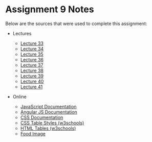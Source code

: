 # Assignment 9 Notes

Below are the sources that were used to complete this assignment:
- Lectures
    - [Lecture 33](https://github.com/jhu-ep-coursera/fullstack-course5/tree/master/examples/Lecture33)
    - [Lecture 34](https://github.com/jhu-ep-coursera/fullstack-course5/tree/master/examples/Lecture34)
    - [Lecture 35](https://github.com/jhu-ep-coursera/fullstack-course5/tree/master/examples/Lecture35)
    - [Lecture 36](https://github.com/jhu-ep-coursera/fullstack-course5/tree/master/examples/Lecture36)
    - [Lecture 37](https://github.com/jhu-ep-coursera/fullstack-course5/tree/master/examples/Lecture37)
    - [Lecture 38](https://github.com/jhu-ep-coursera/fullstack-course5/tree/master/examples/Lecture38)
    - [Lecture 39](https://github.com/jhu-ep-coursera/fullstack-course5/tree/master/examples/Lecture39)
    - [Lecture 40](https://github.com/jhu-ep-coursera/fullstack-course5/tree/master/examples/Lecture40)
    - [Lecture 41](https://github.com/jhu-ep-coursera/fullstack-course5/tree/master/examples/Lecture41)

- Online
    - [JavaScript Documentation](https://developer.mozilla.org/en-US/docs/Web/JavaScript)
    - [Angular JS Documentation](https://docs.angularjs.org/guide)
    - [CSS Documentation](https://developer.mozilla.org/en-US/docs/Web/CSS)
    - [CSS Table Styles (w3schools)](https://www.w3schools.com/css/css_table.asp)
    - [HTML Tables (w3schools)](https://www.w3schools.com/html/html_tables.asp)
    - [Food Image](https://www.vecteezy.com/photo/31781760-chinese-food-on-white-background-noodles-fried-rice-dumplings-stir-fry-chicken-dim-sum-spring-roll-generative-ai)

